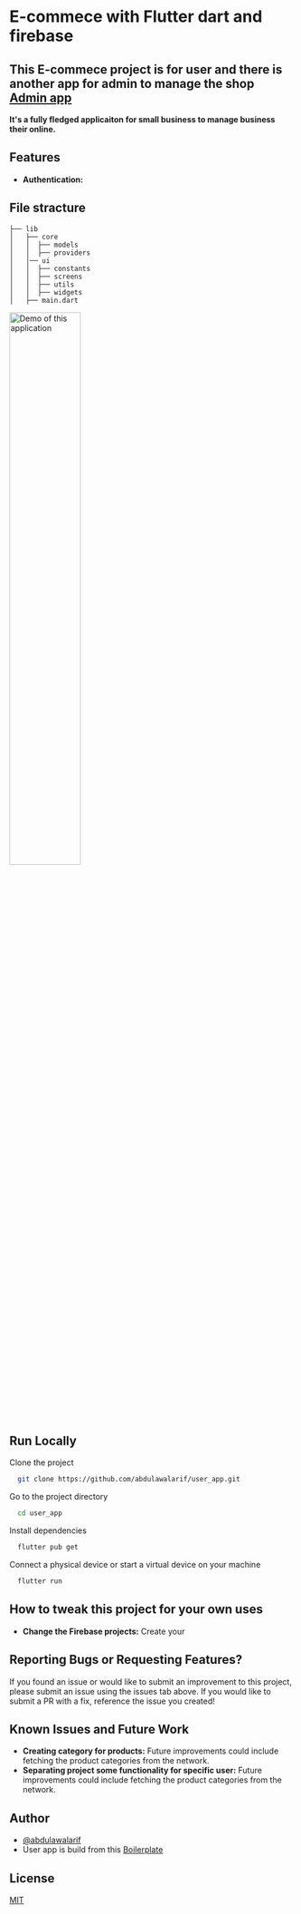 
# E-commece with Flutter dart and firebase

## This E-commece project is for user and there is another app for admin to manage the shop [Admin app](https://github.com/abdulawalarif/shop_owner_app.git)

**It's a fully fledged applicaiton for small business to manage business their online.**



## Features
* **Authentication:**

## File stracture


    ├── lib
    │   ├── core  
    │   │  ├── models 
    │   │  ├── providers
    │   │── ui
    │   │  ├── constants
    │   │  ├── screens
    │   │  ├── utils
    │   │  ├── widgets
    │   ├── main.dart                  




 <img src="demo/.gif" width="50%" alt="Demo of this application" />




## Run Locally

Clone the project

```bash
  git clone https://github.com/abdulawalarif/user_app.git
```

Go to the project directory

```bash
  cd user_app
```

Install dependencies

```bash
  flutter pub get
```

Connect a physical device or start a virtual device on your machine

```bash
  flutter run
```



## How to tweak this project for your own uses
* **Change the Firebase projects:** Create your



## Reporting Bugs or Requesting Features?

If you found an issue or would like to submit an improvement to this project,
please submit an issue using the issues tab above. If you would like to submit a PR with a fix, reference the issue you created!

##  Known Issues and Future Work
* **Creating category for products:** Future improvements could include fetching the product categories from the network.
* **Separating project some functionality for specific user:** Future improvements could include fetching the product categories from the network.
 
## Author

- [@abdulawalarif](https://github.com/abdulawalarif)
-  User app is build from this [Boilerplate](https://github.com/nur4nnis4/store_app)

## License

[MIT](https://choosealicense.com/licenses/mit/)



   